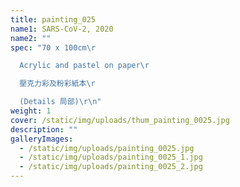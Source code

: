 ```yaml
---
title: painting_025
name1: SARS-CoV-2, 2020
name2: ""
spec: "70 x 100cm\r

  Acrylic and pastel on paper\r

  壓克力彩及粉彩紙本\r

  (Details 局部)\r\n"
weight: 1
cover: /static/img/uploads/thum_painting_0025.jpg
description: ""
galleryImages:
  - /static/img/uploads/painting_0025.jpg
  - /static/img/uploads/painting_0025_1.jpg
  - /static/img/uploads/painting_0025_2.jpg
---
```

